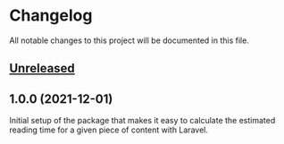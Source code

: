# Changelog
All notable changes to this project will be documented in this file.

## [Unreleased](https://github.com/logiek/laravel-reading-time/compare/1.0.0...master)

## 1.0.0 (2021-12-01)

Initial setup of the package that makes it easy to calculate the estimated reading time for a given piece of content with Laravel.

